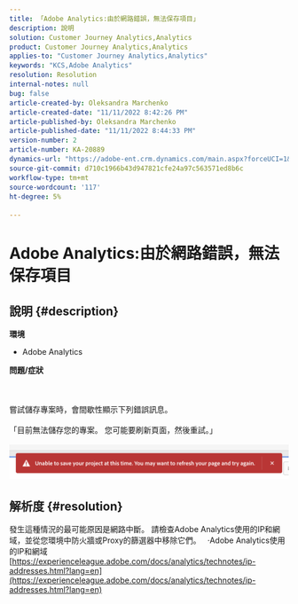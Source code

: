 ```yaml
---
title: 「Adobe Analytics:由於網路錯誤，無法保存項目」
description: 說明
solution: Customer Journey Analytics,Analytics
product: Customer Journey Analytics,Analytics
applies-to: "Customer Journey Analytics,Analytics"
keywords: "KCS,Adobe Analytics"
resolution: Resolution
internal-notes: null
bug: false
article-created-by: Oleksandra Marchenko
article-created-date: "11/11/2022 8:42:26 PM"
article-published-by: Oleksandra Marchenko
article-published-date: "11/11/2022 8:44:33 PM"
version-number: 2
article-number: KA-20889
dynamics-url: "https://adobe-ent.crm.dynamics.com/main.aspx?forceUCI=1&pagetype=entityrecord&etn=knowledgearticle&id=9e656d55-0162-ed11-9561-6045bd006b25"
source-git-commit: d710c1966b43d947821cfe24a97c563571ed8b6c
workflow-type: tm+mt
source-wordcount: '117'
ht-degree: 5%

---
```


# Adobe Analytics:由於網路錯誤，無法保存項目

## 說明 {#description}

<b>環境</b>
- Adobe Analytics

<b>問題/症狀</b><br><br> <br><br>嘗試儲存專案時，會間歇性顯示下列錯誤訊息。
<br> 
<br>「目前無法儲存您的專案。 您可能要刷新頁面，然後重試。」<br><br>![](assets/___9f656d55-0162-ed11-9561-6045bd006b25___.png)

## 解析度 {#resolution}


發生這種情況的最可能原因是網路中斷。 請檢查Adobe Analytics使用的IP和網域，並從您環境中防火牆或Proxy的篩選器中移除它們。
 
·Adobe Analytics使用的IP和網域
[https://experienceleague.adobe.com/docs/analytics/technotes/ip-addresses.html?lang=en](https://experienceleague.adobe.com/docs/analytics/technotes/ip-addresses.html?lang=en)
